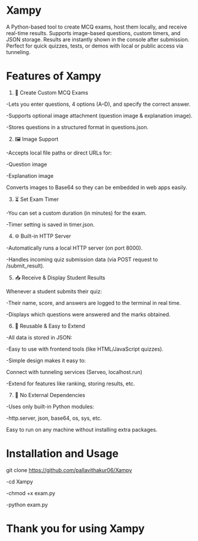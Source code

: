 # Xampy
A Python-based tool to create MCQ exams, host them locally, and receive real-time results. Supports image-based questions, custom timers, and JSON storage. Results are instantly shown in the console after submission. Perfect for quick quizzes, tests, or demos with local or public access via tunneling.
# Features of Xampy 
1. 📝 Create Custom MCQ Exams

-Lets you enter questions, 4 options (A–D), and specify the correct answer.

-Supports optional image attachment (question image & explanation image).

-Stores questions in a structured format in questions.json.

2. 🖼️ Image Support

-Accepts local file paths or direct URLs for:

-Question image

-Explanation image

Converts images to Base64 so they can be embedded in web apps easily.

3. ⏳ Set Exam Timer

-You can set a custom duration (in minutes) for the exam.

-Timer setting is saved in timer.json.

4. 🌐 Built-in HTTP Server

-Automatically runs a local HTTP server (on port 8000).

-Handles incoming quiz submission data (via POST request to /submit_result).

5. 📥 Receive & Display Student Results

Whenever a student submits their quiz:

-Their name, score, and answers are logged to the terminal in real time.

-Displays which questions were answered and the marks obtained.

6. 🧠 Reusable & Easy to Extend

-All data is stored in JSON:

-Easy to use with frontend tools (like HTML/JavaScript quizzes).

-Simple design makes it easy to:

Connect with tunneling services (Serveo, localhost.run)

-Extend for features like ranking, storing results, etc.

7. 🔐 No External Dependencies

-Uses only built-in Python modules:

-http.server, json, base64, os, sys, etc.

Easy to run on any machine without installing extra packages.

# Installation and Usage
git clone https://github.com/pallavithakur06/Xampy

-cd Xampy

-chmod +x exam.py

-python exam.py


# Thank you for using Xampy
